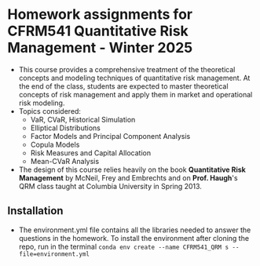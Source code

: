 # Homework assignments for CFRM541 Quantitative Risk Management - Winter 2025

- This course provides a comprehensive treatment of the theoretical concepts and modeling techniques of quantitative risk management. At the end of the class, students are expected to master theoretical concepts of risk management and apply them in market and
operational risk modeling.
- Topics considered:
  - VaR, CVaR, Historical Simulation
  - Elliptical Distributions
  - Factor Models and Principal Component Analysis
  - Copula Models
  - Risk Measures and Capital Allocation
  - Mean-CVaR Analysis
- The design of this course relies heavily on the book **Quantitative Risk Management** by McNeil, Frey and Embrechts and on **Prof. Haugh**'s QRM class taught at Columbia University in Spring 2013.

## Installation

- The environment.yml file contains all the libraries needed to answer the questions in the homework. To install the environment after cloning the repo, run in the terminal ```conda env create --name CFRM541_QRM s --file=environment.yml```
